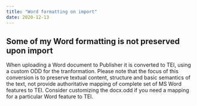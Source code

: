 ```yaml
---
title: "Word formatting on import"
date: 2020-12-13
---
```


## Some of my Word formatting is not preserved upon import

When uploading a Word document to Publisher it is converted to TEI, using a custom ODD for the tranformation. Please note that the focus of this conversion is to preserve textual content, structure and basic semantics of the text, not provide authoritative mapping of complete set of MS Word features to TEI. Consider customizing the docx.odd if you need a mapping for a particular Word feature to TEI.